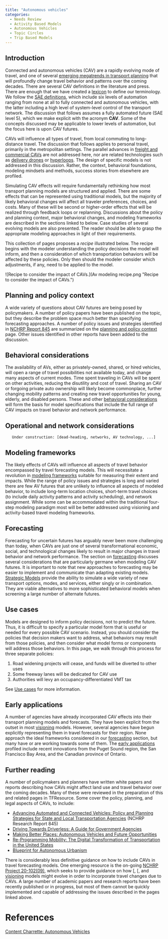 ```yaml
---
title: "Autonomous vehicles"
categories:
  - Needs Review
  - Activity Based Models
  - Autonomous Vehicles
  - Topic Circles
  - Trip Based Models
---
```


Introduction
------------

Connected and autonomous vehicles (CAV) are a rapidly evolving mode of travel, and one of several [emerging megatrends in transport planning](emerging_megatrends_in_transport_planning) that will profoundly change travel behavior and patterns over the coming decades. There are several CAV definitions in the literature and press. There are enough that we have created a [lexicon](Autonomous_vehicles:_Lexicon) to define our terminology. We follow the [SAE definitions](https://www.sae.org/misc/pdfs/automated_driving.pdf), which include six levels of automation ranging from none at all to fully connected and autonomous vehicles, with the latter including a high level of system-level control of the transport network. The discussion that follows assumes a fully automated future (SAE level 5), which we make explicit with the acronym <b>CAV</b>. Some of the concepts discussed may be applicable to lower levels of automation, but the focus here is upon CAV futures.

CAVs will influence all types of travel, from local commuting to long-distance travel. The discussion that follows applies to personal travel, primarily in the metropolitan settings. The parallel advances in [freight and commercial CAVs](https://link.springer.com/content/pdf/10.1007/978-3-662-48847-8_18.pdf) are not addressed here, nor are related technologies such as [delivery drones](https://en.wikipedia.org/wiki/Delivery_drone) or [hyperloops](https://www.technologyreview.com/s/601417/the-unbelievable-reality-of-the-impossible-hyperloop/). The design of specific models is not addressed in this discussion. Rather, the context, behavioral foundations, modeling mindsets and methods, success stories from elsewhere are profiled.

Simulating CAV effects will require fundamentally rethinking how most transport planning models are structured and applied. There are some effects that can be represented using traditional models, but the majority of likely behavioral changes will affect all traveler preferences, choices, and costs. Many of these will be second or higher-order effects that will be realized through feedback loops or replanning. Discussions about the policy and planning context, major behavioral changes, and modeling frameworks are described in the sections linked to below. Case studies of several evolving models are also presented. The reader should be able to grasp the appropriate modeling approaches in light of their requirements.

This collection of pages proposes a *recipe* illustrated below. The recipe begins with the modeler understanding the policy decisions the model will inform, and then a consideration of which transportation behaviors will be affected by these policies. Only then should the modeler consider which adjustments, if any, need to be applied to the model.

![Recipe to consider the impact of CAVs.](Av modeling recipe.png "Recipe to consider the impact of CAVs.")

Planning and policy context
---------------------------

A wide variety of questions about CAV futures are being posed by policymakers. A number of policy papers have been published on the topic, but they describe the problem space much better than specifying forecasting approaches. A number of policy issues and strategies identified in [NCHRP Report 845](http://www.trb.org/Main/Blurbs/176418.aspx) are summarized on the [planning and policy context](Autonomous_vehicles:_planning_and_policy_context) page. Other issues identified in other reports have been added to the discussion.

Behavioral considerations
-------------------------

The availability of AVs, either as privately-owned, shared, or hired vehicles, will open a range of travel possibilities not available today, and change many aspects of current modes. Time spent traveling in CAVs will be spent on other activities, reducing the disutility and cost of travel. Sharing an CAV or forgoing private auto ownership will likely become commonplace, further changing mobility patterns and creating new travel opportunities for young, elderly, and disabled persons. These and other [behavioral considerations](Autonomous_vehicles:_Behavioral_considerations) will form the basis for model specifications that include the full range of CAV impacts on travel behavior and network performance.

Operational and network considerations
--------------------------------------

`   Under construction: [dead-heading, networks, AV technology, ...]`

Modeling frameworks
-------------------

The likely effects of CAVs will influence all aspects of travel behavior encompassed by travel forecasting models. This will necessitate a revolution in [modeling frameworks](Autonomous_vehicles:_Modeling_frameworks) suitable for measuring their extent and impacts. While the range of policy issues and strategies is long and varied there are few AV futures that are unlikely to influence all aspects of modeled behavior, to include long-term location choices, short-term travel choices (to include daily activity patterns and activity scheduling), and network assignment. While some can be accommodated within the traditional four-step modeling paradigm most will be better addressed using visioning and activity-based travel modeling frameworks.

Forecasting
-----------

Forecasting for uncertain futures has arguably never been more challenging than today, when CAVs are just one of several transformational economic, social, and technological changes likely to result in major changes in travel behavior and network performance. The section on [forecasting](Autonomous_vehicles:_Forecasting) discusses several considerations that are particularly germane when modeling CAV futures. It is important to note that new approaches to forecasting may be easier to implement and communicate than adapting existing models. [Strategic Models](Strategic_Models) provide the ability to simulate a wide variety of new transport options, modes, and services, either singly or in combination. They are viable alternatives to more sophisticated behavioral models when screening a large number of alternate futures.

Use cases
---------

Models are designed to inform policy decisions, not to predict the future. Thus, it is difficult to specify a particular model form that is useful or needed for every possible CAV scenario. Instead, you should consider the policies that decision makers want to address, what behaviors may result from those policies, and then consider what model forms or components will address those behaviors. In this page, we walk through this process for three separate policies:

1.  Road widening projects will cease, and funds will be diverted to other uses
2.  Some freeway lanes will be dedicated for CAV use
3.  Authorities will levy an occupancy-differentiated VMT tax

See [Use cases](Autonomous_vehicles:_use_cases) for more information.

Early applications
------------------

A number of agencies have already incorporated CAV effects into their transport planning models and forecasts. They have been explicit from the outset in most [visioning](Strategic_Models) models. However, several agencies have begun explicitly representing them in travel forecasts for their region. None approach the ideal frameworks considered in our [forecasting](Autonomous_vehicles:_Forecasting) section, but many have or are working towards some of them. The [early applications](Autonomous_vehicles:_Early_applications) profiled include recent innovations from the Puget Sound region, the San Francisco Bay Area, and the Canadian province of Ontario.

Further reading
---------------

A number of policymakers and planners have written white papers and reports describing how CAVs might affect land use and travel behavior over the coming decades. Many of these were reviewed in the preparation of this and related pages in TFResource. Some cover the policy, planning, and legal aspects of CAVs, to include:

-   [Advancing Automated and Connected Vehicles: Policy and Planning Strategies for State and Local Transportation Agencies](http://www.trb.org/Main/Blurbs/176418.aspx) (NCHRP Research Report 845)
-   [Driving Towards Driverless: A Guide for Government Agencies](http://www.wsp-pb.com/Globaln/USA/Transportation%20and%20Infrastructure/driving-towards-driverless-WBP-Fellow-monograph-lauren-isaac-feb-24-2016.pdf)
-   [Making Better Places: Autonomous Vehicles and Future Opportunities](http://www.wsp-pb.com/Globaln/UK/WSPPB-Farrells-AV-whitepaper.pdf)
-   [Re-Programming Mobility: The Digital Transformation of Transportation in the United States](http://reprogrammingmobility.org/scenarios/)
-   [Blueprint for Autonomous Urbanism](https://nacto.org/publication/bau/blueprint-for-autonomous-urbanism/)

There is considerably less definitive guidance on how to include CAVs in travel forecasting models. One emerging resource is the on-going [NCHRP Project 20-102(09)](http://apps.trb.org/cmsfeed/TRBNetProjectDisplay.asp?ProjectID=4008), which seeks to provide guidance on how \[, \[, and [visioning](Strategic_Models) models might evolve in order to incorporate travel changes due to CAVs. A large number of academic papers and research reports have been recently published or in progress, but most of them cannot be quickly implemented and capable of addressing the issues described in the pages linked above.

References
==========

[Content Charrette: Autonomous Vehicles](Content_Charrette:_Autonomous_Vehicles)

